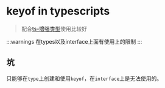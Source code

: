 # keyof in typescripts
> 配合[ts-增强类型](./TS-advanced.html)使用比较好

:::warnings
在types以及interface上面有使用上的限制
:::

## 坑

只能够在`type`上创建和使用`keyof`，在`interface`上是无法使用的。
